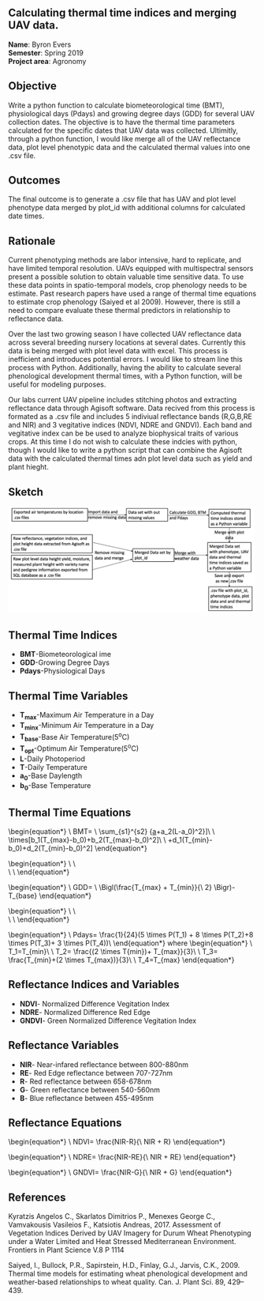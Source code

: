 ## Calculating thermal time indices and merging UAV data.

**Name**: Byron Evers<br/>
**Semester**: Spring 2019 <br/>
**Project area**: Agronomy


## Objective
Write a python function to calculate biometeorological time (BMT), physiological days (Pdays) and growing degree days (GDD) for several UAV collection dates. The objective is to have the thermal time parameters calculated for the specific dates that UAV data was collected. 
Ultimitly, through a python function, I would like merge all of the UAV reflectance data, plot level phenotypic data and the calculated thermal values into one .csv file. 


## Outcomes
The final outcome is to generate a .csv file that has UAV and plot level phenotype data merged by plot_id with additional columns for calculated date times. 


## Rationale

Current phenotyping methods are labor intensive, hard to replicate, and have limited temporal resolution. UAVs equipped with multispectral sensors present a possible solution to obtain valuable time sensitive data. To use these data points in spatio-temporal models, crop phenology needs to be estimate. Past research papers have used a range of thermal time equations to estimate crop phenology (Saiyed et al 2009). However, there is still a need to compare evaluate these thermal predictors in relationship to reflectance data.

Over the last two growing season I have collected UAV reflectance data across several breeding nursery locations at several dates. Currently this data is being merged with plot level data with excel. This process is inefficient and introduces potential errors. I would like to stream line this process with Python. Additionally, having the ability to calculate several phenological development thermal times, with a Python function, will be useful for modeling purposes.

Our labs current UAV pipeline includes stitching photos and extracting reflectance data through Agisoft software. Data recived from this process is formated as a .csv file and includes 5 indiviual reflectance bands (R,G,B,RE and NIR) and 3 vegitative indices (NDVI, NDRE and GNDVI). Each band and vegitative index can be be used to analyze biophysical traits of various crops. At this time I do not wish to calculate these indcies with python, though I would like to write a python script that can combine the Agisoft data with the calculated thermal times adn plot level data such as yield and plant hieght. 


## Sketch

<img src="diagram.png" alt="sketch_image" width="500"/>

## Thermal Time Indices 

* **BMT**-Biometeorological ime
* **GDD**-Growing Degree Days
* **Pdays**-Physiological Days 

## Thermal Time Variables
* **T<sub>max</sub>**-Maximum Air Temperature in a Day
* **T<sub>minx</sub>**-Minimum Air Temperature in a Day
* **T<sub>base</sub>**-Base Air Temperature(5<sup>o</sup>C)
* **T<sub>opt</sub>**-Optimum Air Temperature(5<sup>o</sup>C)
* **L**-Daily Photoperiod
* **T**-Daily Temperature
* **a<sub>0</sub>**-Base Daylength
* **b<sub>0</sub>**-Base Temperature

## Thermal Time Equations 



\begin{equation*}
\ BMT=
\ \sum_{s1}^{s2} {[a](L-a_0)+a_2(L-a_0)^2}]\\
\ \times[b_1(T_{max}-b_0)+b_2(T_{max}-b_0)^2]\\
\ +d_1(T_{min}-b_0)+d_2(T_{min}-b_0)^2]
\end{equation*}

\begin{equation*} 
\ \\   
\ \\
\end{equation*}


\begin{equation*}
\ GDD=
\ \Bigl(\frac{T_{max} + T_{min}}{\ 2} \Bigr)-T_{base}
\end{equation*}

\begin{equation*} 
\ \\   
\ \\
\end{equation*}

\begin{equation*}
\ Pdays=
\frac{1}{24}(5 \times P(T_1) + 8 \times P(T_2)+8 \times P(T_3)+ 3 \times P(T_4))\\
\end{equation*}
where 
\begin{equation*} 
\ T_1=T_{min}\\
\ T_2= \frac{(2 \times T{min})+ T_{max}}{3}\\
\ T_3= \frac{T_{min}+(2 \times T_{max})}{3}\\
\ T_4=T_{max}
\end{equation*}

## Reflectance Indices and Variables

* **NDVI**- Normalized Difference Vegitation Index 
* **NDRE**- Normalized Difference Red Edge
* **GNDVI**- Green Normalized Difference Vegitation Index

## Reflectance Variables

* **NIR**- Near-infared reflectance between 800-880nm 
* **RE**- Red Edge reflectance between 707-727nm 
* **R**- Red reflectance between 658-678nm 
* **G**- Green reflectance between 540-560nm 
* **B**- Blue reflectance between 455-495nm 

## Reflectance Equations 


\begin{equation*}
\ NDVI=
\frac{NIR-R}{\ NIR + R} 
\end{equation*}

\begin{equation*}
\ NDRE=
\frac{NIR-RE}{\ NIR + RE} 
\end{equation*}

\begin{equation*}
\ GNDVI=
\frac{NIR-G}{\ NIR + G} 
\end{equation*}


## References
Kyratzis Angelos C., Skarlatos Dimitrios P., Menexes George C., Vamvakousis Vasileios F., Katsiotis Andreas, 2017. Assessment of Vegetation Indices Derived by UAV Imagery for Durum Wheat Phenotyping under a Water Limited and Heat Stressed Mediterranean Environment. Frontiers in Plant Science V.8 P 1114

Saiyed, I., Bullock, P.R., Sapirstein, H.D., Finlay, G.J., Jarvis, C.K., 2009. Thermal time models for estimating wheat phenological development and weather-based relationships to wheat quality. Can. J. Plant Sci. 89, 429–439.

